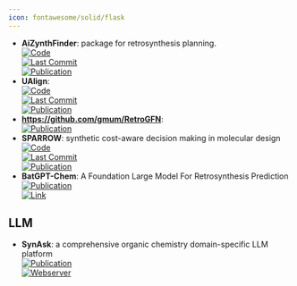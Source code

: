 ```yaml
---
icon: fontawesome/solid/flask
---
```


- **AiZynthFinder**: package for retrosynthesis planning.  
	[![Code](https://img.shields.io/github/stars/MolecularAI/aizynthfinder?style=for-the-badge&logo=github)](https://github.com/MolecularAI/aizynthfinder)  
	[![Last Commit](https://img.shields.io/github/last-commit/MolecularAI/aizynthfinder?style=for-the-badge&logo=github)](https://github.com/MolecularAI/aizynthfinder)  
	[![Publication](https://img.shields.io/badge/Publication-Citations:0-blue?style=for-the-badge&logo=arxiv)](https://doi.org/10.26434/chemrxiv.12465371.v1)  
- **UAlign**:   
	[![Code](https://img.shields.io/github/stars/zengkaipeng/UAlign?style=for-the-badge&logo=github)](https://github.com/zengkaipeng/UAlign)  
	[![Last Commit](https://img.shields.io/github/last-commit/zengkaipeng/UAlign?style=for-the-badge&logo=github)](https://github.com/zengkaipeng/UAlign)  
	[![Publication](https://img.shields.io/badge/Publication-Citations:0-blue?style=for-the-badge&logo=bookstack)](https://doi.org/10.48550/arXiv.2404.00044)  
- **https://github.com/gmum/RetroGFN**:   
	[![Publication](https://img.shields.io/badge/Publication-Citations:0-blue?style=for-the-badge&logo=bookstack)](https://doi.org/10.48550/arXiv.2406.18739)  
- **SPARROW**: synthetic cost-aware decision making in molecular design  
	[![Code](https://img.shields.io/github/stars/coleygroup/sparrow?style=for-the-badge&logo=github)](https://github.com/coleygroup/sparrow)  
	[![Last Commit](https://img.shields.io/github/last-commit/coleygroup/sparrow?style=for-the-badge&logo=github)](https://github.com/coleygroup/sparrow)  
	[![Publication](https://img.shields.io/badge/Publication-Citations:0-blue?style=for-the-badge&logo=bookstack)](https://doi.org/10.48550/arXiv.2311.02187)  
- **BatGPT-Chem**: A Foundation Large Model For Retrosynthesis Prediction  
	[![Publication](https://img.shields.io/badge/Publication-Citations:0-blue?style=for-the-badge&logo=bookstack)](https://doi.org/10.48550/arXiv.2408.10285)  
	[![Link](https://img.shields.io/badge/Link-offline-red?style=for-the-badge&logo=xamarin&logoColor=red)](https://www.batgpt.net/dapp/chem)  

## **LLM**
- **SynAsk**: a comprehensive organic chemistry domain-specific LLM platform  
	[![Publication](https://img.shields.io/badge/Publication-Citations:0-blue?style=for-the-badge&logo=bookstack)](https://doi.org/10.48550/arXiv.2406.04593)  
	[![Webserver](https://img.shields.io/badge/Webserver-online-brightgreen?style=for-the-badge&logo=cachet&logoColor=65FF8F)](http://synask.aichemeco.com)  
